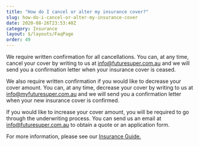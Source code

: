 ```yaml
---
title: "How do I cancel or alter my insurance cover?"
slug: how-do-i-cancel-or-alter-my-insurance-cover
date: 2020-08-26T23:53:40Z
category: Insurance
layout: $/layouts/FaqPage
order: 49
---
```


We require written confirmation for all cancellations. You can, at any time, cancel your cover by writing to us at [info@futuresuper.com.au](mailto:info@futuresuper.com.au) and we will send you a confirmation letter when your insurance cover is ceased.

We also require written confirmation if you would like to decrease your cover amount. You can, at any time, decrease your cover by writing to us at [info@myfuturesuper.com.au](mailto:info@futuresuper.com.au) and we will send you a confirmation letter when your new insurance cover is confirmed.

If you would like to increase your cover amount, you will be required to go through the underwriting process. You can send us an email at [info@futuresuper.com.au](mailto:info@futuresuper.com.au) to obtain a quote or an application form.

For more information, please see our [Insurance Guide.](https://www.futuresuper.com.au/insuranceguide)

